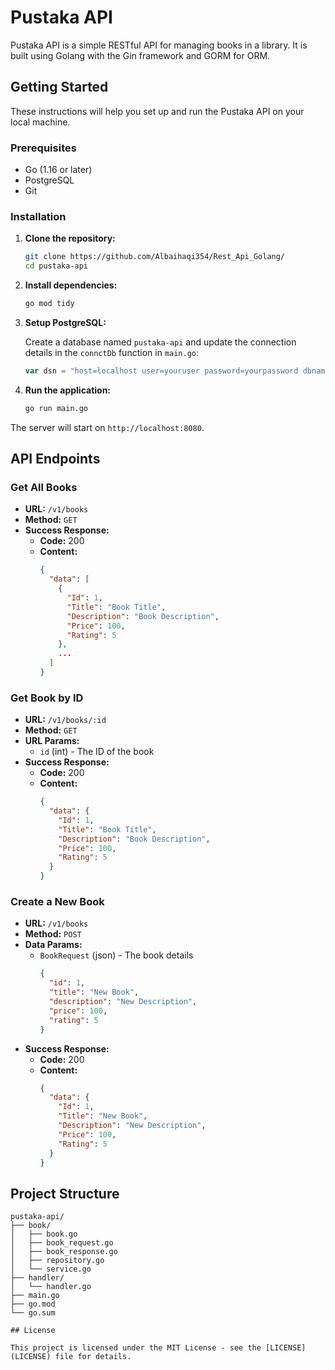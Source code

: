# Pustaka API

Pustaka API is a simple RESTful API for managing books in a library. It is built using Golang with the Gin framework and GORM for ORM.

## Getting Started

These instructions will help you set up and run the Pustaka API on your local machine.

### Prerequisites

- Go (1.16 or later)
- PostgreSQL
- Git

### Installation

1. **Clone the repository:**
    ```sh
    git clone https://github.com/Albaihaqi354/Rest_Api_Golang/
    cd pustaka-api
    ```

2. **Install dependencies:**
    ```sh
    go mod tidy
    ```

3. **Setup PostgreSQL:**

   Create a database named `pustaka-api` and update the connection details in the `connctDb` function in `main.go`:
    ```go
    var dsn = "host=localhost user=youruser password=yourpassword dbname=pustaka-api port=5432 sslmode=disable TimeZone=Asia/Shanghai"
    ```

4. **Run the application:**
    ```sh
    go run main.go
    ```

The server will start on `http://localhost:8080`.

## API Endpoints

### Get All Books

- **URL:** `/v1/books`
- **Method:** `GET`
- **Success Response:**
  - **Code:** 200
  - **Content:** 
    ```json
    {
      "data": [
        {
          "Id": 1,
          "Title": "Book Title",
          "Description": "Book Description",
          "Price": 100,
          "Rating": 5
        },
        ...
      ]
    }
    ```

### Get Book by ID

- **URL:** `/v1/books/:id`
- **Method:** `GET`
- **URL Params:**
  - `id` (int) - The ID of the book
- **Success Response:**
  - **Code:** 200
  - **Content:**
    ```json
    {
      "data": {
        "Id": 1,
        "Title": "Book Title",
        "Description": "Book Description",
        "Price": 100,
        "Rating": 5
      }
    }
    ```

### Create a New Book

- **URL:** `/v1/books`
- **Method:** `POST`
- **Data Params:**
  - `BookRequest` (json) - The book details
    ```json
    {
      "id": 1,
      "title": "New Book",
      "description": "New Description",
      "price": 100,
      "rating": 5
    }
    ```
- **Success Response:**
  - **Code:** 200
  - **Content:**
    ```json
    {
      "data": {
        "Id": 1,
        "Title": "New Book",
        "Description": "New Description",
        "Price": 100,
        "Rating": 5
      }
    }
    ```

## Project Structure

```plaintext
pustaka-api/
├── book/
│   ├── book.go
│   ├── book_request.go
│   ├── book_response.go
│   ├── repository.go
│   └── service.go
├── handler/
│   └── handler.go
├── main.go
├── go.mod
└── go.sum

## License

This project is licensed under the MIT License - see the [LICENSE](LICENSE) file for details.
